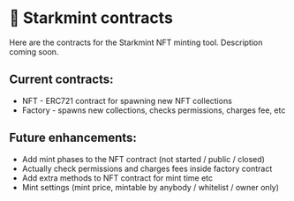 # 🍃 Starkmint contracts
Here are the contracts for the Starkmint NFT minting tool.
Description coming soon.

## Current contracts:
- NFT - ERC721 contract for spawning new NFT collections
- Factory - spawns new collections, checks permissions, charges fee, etc

## Future enhancements:
- Add mint phases to the NFT contract (not started / public / closed)
- Actually check permissions and charges fees inside factory contract
- Add extra methods to NFT contract for mint time etc
- Mint settings (mint price, mintable by anybody / whitelist / owner only)